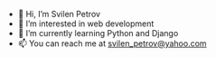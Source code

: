 - 👋 Hi, I’m Svilen Petrov
- 👀 I’m interested in web development
- 🌱 I’m currently learning Python and Django
- 📫 You can reach me at svilen_petrov@yahoo.com
